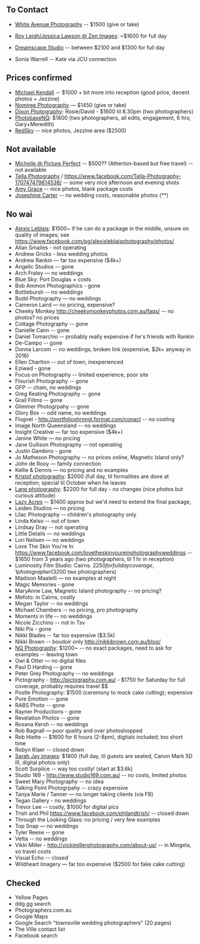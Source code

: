## To Contact

* [White Avenue Photography](https://www.whiteavenuephotography.com/weddings) -- $1500 (give or take)
* [Roy Leigh/Jessica Lawson @ Zen Images](http://www.zenimages.com.au/townsvilleweddingphotographers): ~$1600 for full day
* [Dreamscape Studio](http://www.dreamscapestudioweddings.com/wedding-packages.html) -- between $2100 and $1300 for full day

* Sonia Warrell -- Kate via JCU connection

## Prices confirmed

* [Michael
Kendall](http://mycsphotography.com/new/Pages/display/wedding_packages) -- $1000 + bit more into reception (good price, decent photos + Jezzine)
* [Nomiree Photography](http://www.nomireephotography.com.au/investment/) — $1450 (give or take)
* [Dixon Photography](https://www.facebook.com/dandrdixon/): Rosie/David - $1600 til 8.30pm (two photographers)
* [PhotobaseNQ](https://www.photobasenq.com/wedding): $1800 (two photographers, all edits, engagement, 6 hrs; Gary+Meredith)
* [RedSky](https://www.facebook.com/PhotographyByRedSky) -- nice photos, Jezzine area ($2500)

## Not available

* [Michelle @ Picture Perfect](http://pictureperfectfnq.wixsite.com/pictureperfect/prices) -- $500??  (Atherton-based but free travel) -- not available
* [Tella Photography](http://www.tellaphotography.com.au/) / <https://www.facebook.com/Tella-Photography-170747479614538/> -- some very nice afternoon and evening shots
* [Amy Grace](http://www.amygrace.com.au/) -- nice photos, blank package costs
* [Josephine Carter](http://www.josephinecarterphotography.com/contact) -- no wedding costs, reasonable photos (**)

## No wai

* [Alexis Leblais](http://www.alexisleblais.com/Prices1.html#wedding): $1500~ if he can do a package in the middle, unsure on quality of images; see https://www.facebook.com/pg/alexisleblaisphotography/photos/
* Allan Smailes - not operating
* Andrew Gricks - less wedding photos
* Andrew Rankin — far too expensive ($4k+)
* Angelic Studios -- gone
* Arch Fraley — no weddings
* Blue Sky: Port Douglas + costs
* Bob Ammon Photographics - gone
* Bottlebursh -- no weddings
* Budd Photography — no weddings
* Cameron Laird — no pricing, expensive?
* Cheeky Monkey <http://cheekymonkeyphotos.com.au/faqs/> -- no photos? no prices
* Cottage Photography -- gone
* Danielle Cann -- gone
* Daniel Tomarchio -- probably really expensive if he's friends with Rankin
* De-Campo -- gone
* Donna Larcom -- no weddings, broken link (expensive, $2k+ anyway in 2016)
* Ellen Charlton -- out of town, inexperienced
* Eziwed - gone
* Focus on Photography -- limited experience, poor site
* Flourish Photography -- gone
* GFP -- chain, no weddings
* Greg Keating Photography -- gone
* Grail Fillms -- gone
* Glimmer Photogrpahy -- gone
* Glory Box -- odd name, no weddings
* Flugvel - <http://portfolioxhrnngl.format.com/conact> -- no costing
* Image North Queensland -- no weddings
* Insight Creative — far too expensive ($4k+)
* Janine White — no pricing
* Jane Gullison Photography -- not operating
* Justin Gambino - gone
* Jo Matheson Photography -- no prices online, Magnetic Island only?
* John de Rooy — family connection
* Kellie & Dennis — no pricing and no examples
* [Kristof photography](http://photographybykristof.com/): $2000 (full day, til formalities are done at reception; special til October when he leaves
* [Lane photography](http://www.stephenlane.com.au): $2200 for full day - no changes  (nice photos but curious attitude)
* [Lazy Acres](http://www.lazyacresphotography.com.au/north-queensland-wedding-photography-packages-and-prices/) -- $1400 approx but we'd need to extend the final package, 
* Leiden Studios — no pricing
* Lilac Photography -- children's photography only
* Linda Kelso -- out of town
* Lindsay Dray -- not operating
* Little Details — no weddings
* Lori Neilsen — no weddings
* Love The Skin You're In https://www.facebook.com/lovetheskinyoureinphotographyweddings -- $1650 from 3 years ago (two photographers, til 1 hr in reception)
* Luminosity Film Studio: Cairns. $2250 for full day coverage, 1 photographer ($3200 two photographers)
* Madison Maatelli — no examples at night
* Magic Memories - gone
* MaryAnne Law, Magnetic Island photography -- no pricing?
* Mefoto: in Cairns, costly
* Megan Taylor -- no weddings
* Michael Chambers -- no pricing, pro photography
* Moments in life -- no weddings
* Nicole Zicchino -- not in Tsv
* Niki Pix - gone
* Nikki Blades -- far too expensive ($3.5k)
* Nikki Brown -- boudoir only http://nikkibrown.com.au/blog/
* [NQ Photography](https://www.facebook.com/pg/northqldphotography/photos/): $1200~ -- no exact packages, need to ask for examples -- leaving town
* Owl & Otter — no digital files
* Paul D Harding -- gone
* Peter Grey Photography -- no weddings
* Pictography - http://pictography.com.au/ - $1750 for Saturday for full coverage, probably requires travel $$
* Postle Photography: $1500 (ceremony to mock cake cutting); expensive
* Pure Emotion -- gone
* RABS Photo -- gone
* Rayner Productions - gone
* Revelation Photos -- gone
* Rosana Kersh -- no weddings
* Rob Bagnall — poor quality and over photoshopped
* Rob Hiette -- $1600 for 6 hours (2-8pm), digitals included; too short time
* Robyn Klaer -- closed down
* [Sarah Jay images](www.sarahjayimages.com.au): $1800 (full day, til guests are seated, Canon Mark 5D III, digital photos only)
* Scott Surplice -- way too costly! (start at $3.6k)
* Studio 169 -  http://www.studio169.com.au/ -- no costs, limited photos
* Sweet Mary Photography -- no idea
* Talking Point Photogrpahy -- crazy expensive
* Tanya Marie / Tanner — no longer taking clients (via FB)
* Tegan Gallery - no weddings
* Trevor Lee -- costly, $1000 for digital pics
* Trish and Phil <https://www.facebook.com/philandtrish/> -- closed down
* Through the Looking Glass: no pricing / very few examples
* Top Snap — no weddings
* Tyler Reese -- gone 
* Vetta -- no weddings
* Vikki Miller - http://vickimillerphotography.com/about-us/ -- in Mingela, so travel costs
* Visual Echo -- closed
* Wildheart Imagery — far too expensive ($2500 for fake cake cutting)

## Checked

* Yellow Pages
* ddg.gg search
* Photographers.com.au
* Google Maps
* Google Search "townsville wedding photographers" (20 pages)
* The Ville contact list
* Facebook search
